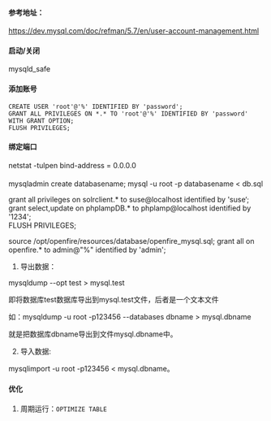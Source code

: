 #### 参考地址：
https://dev.mysql.com/doc/refman/5.7/en/user-account-management.html
#### 启动/关闭
mysqld_safe
#### 添加账号
    CREATE USER 'root'@'%' IDENTIFIED BY 'password';
    GRANT ALL PRIVILEGES ON *.* TO 'root'@'%' IDENTIFIED BY 'password' WITH GRANT OPTION; 
    FLUSH PRIVILEGES;
#### 绑定端口
netstat -tulpen
bind-address = 0.0.0.0
####
mysqladmin create databasename;
mysql -u root -p databasename < db.sql 


grant all privileges on solrclient.* to suse@localhost identified by 'suse‘;
grant select,update on phplampDB.* to phplamp@localhost identified by '1234';  
FLUSH PRIVILEGES;

source /opt/openfire/resources/database/openfire_mysql.sql;
grant all on openfire.* to admin@"%" identified by 'admin';

1. 导出数据：

mysqldump --opt test > mysql.test

即将数据库test数据库导出到mysql.test文件，后者是一个文本文件

如：mysqldump -u root -p123456 --databases dbname > mysql.dbname

就是把数据库dbname导出到文件mysql.dbname中。

2. 导入数据:

mysqlimport -u root -p123456 < mysql.dbname。

#### 优化
1. 周期运行：`OPTIMIZE TABLE`